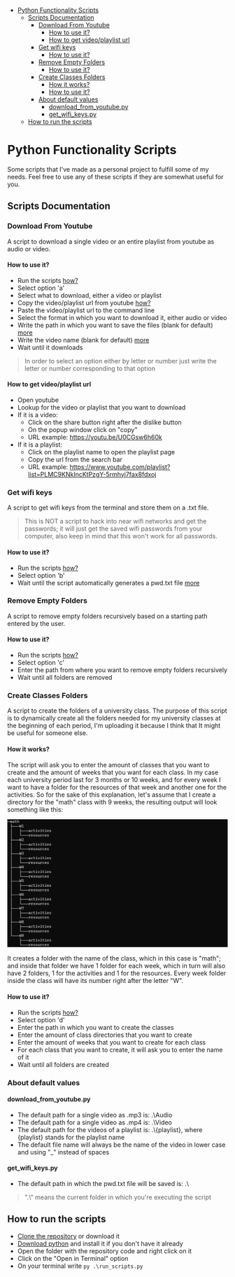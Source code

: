 - [Python Functionality Scripts](#python-functionality-scripts)
  - [Scripts Documentation](#scripts-documentation)
    - [Download From Youtube](#download-from-youtube)
      - [How to use it?](#how-to-use-it)
      - [How to get video/playlist url ](#how-to-get-videoplaylist-url-)
    - [Get wifi keys](#get-wifi-keys)
      - [How to use it?](#how-to-use-it-1)
    - [Remove Empty Folders](#remove-empty-folders)
      - [How to use it?](#how-to-use-it-2)
    - [Create Classes Folders](#create-classes-folders)
      - [How it works?](#how-it-works)
      - [How to use it?](#how-to-use-it-3)
    - [About default values](#about-default-values)
      - [download\_from\_youtube.py ](#download_from_youtubepy-)
      - [get\_wifi\_keys.py ](#get_wifi_keyspy-)
  - [How to run the scripts ](#how-to-run-the-scripts-)



# Python Functionality Scripts

Some scripts that I've made as a personal project to fulfill some of my needs. Feel free to use any of these scripts if they are somewhat useful for you.

## Scripts Documentation

### Download From Youtube

A script to download a single video or an entire playlist from youtube as audio or video.

#### How to use it?

- Run the scripts [how?](#howToRunTheScripts)
- Select option 'a'
- Select what to download, either a video or playlist
- Copy the video/playlist url from youtube [how?](#howToGetVideoPlaylistUrl)
- Paste the video/playlist url to the command line
- Select the format in which you want to download it, either audio or video 
- Write the path in which you want to save the files (blank for default) [more](#defaultsDownloadFromYoutube)
- Write the video name (blank for default) [more](#defaultsDownloadFromYoutube)
- Wait until it downloads

> In order to select an option either by letter or number just write the letter or number corresponding to that option

#### How to get video/playlist url <a id="howToGetVideoPlaylistUrl"></a>

- Open youtube
- Lookup for the video or playlist that you want to download
- If it is a video:
  - Click on the share button right after the dislike button
  - On the popup window click on "copy"
  - URL example: https://youtu.be/U0CGsw6h60k
- If it is a playlist:
  - Click on the playlist name to open the playlist page
  - Copy the url from the search bar
  - URL example: https://www.youtube.com/playlist?list=PLMC9KNkIncKtPzgY-5rmhvj7fax8fdxoj

### Get wifi keys

A script to get wifi keys from the terminal and store them on a .txt file.

> This is NOT a script to hack into near wifi networks and get the passwords; it will just get the saved wifi passwords from your computer, also keep in mind that this won't work for all passwords.

#### How to use it?

- Run the scripts [how?](#howToRunTheScripts)
- Select option 'b'
- Wait until the script automatically generates a pwd.txt file [more](#defaultsGetWifiKeys)

### Remove Empty Folders

A script to remove empty folders recursively based on a starting path entered by the user.

#### How to use it?

- Run the scripts [how?](#howToRunTheScripts)
- Select option 'c'
- Enter the path from where you want to remove empty folders recursively
- Wait until all folders are removed

### Create Classes Folders

A script to create the folders of a university class. The purpose of this script is to dynamically create all the folders needed for my university classes at the beginning of each period, I'm uploading it because I think that It might be useful for someone else.

#### How it works?

The script will ask you to enter the amount of classes that you want to create and the amount of weeks that you want for each class. In my case each university period last for 3 months or 10 weeks, and for every week I want to have a folder for the resources of that week and another one for the activities. So for the sake of this explanation, let's assume that I create a directory for the "math" class with 9 weeks, the resulting output will look something like this:

![dir-tree](./dir-tree.png)

It creates a folder with the name of the class, which in this case is "math"; and inside that folder we have 1 folder for each week, which in turn will also have 2 folders, 1 for the activities and 1 for the resources. Every week folder inside the class will have its number right after the letter "W". 

#### How to use it?

- Run the scripts [how?](#howToRunTheScripts)
- Select option 'd'
- Enter the path in which you want to create the classes
- Enter the amount of class directories that you want to create
- Enter the amount of weeks that you want to create for each class
- For each class that you want to create, it will ask you to enter the name of it
- Wait until all folders are created

### About default values

#### download_from_youtube.py <a id="defaultsDownloadFromYoutube"></a>

- The default path for a single video as .mp3 is: .\Audio
- The default path for a single video as .mp4 is: .\Video
- The default path for the videos of a playlist is: .\\{playlist}, where {playlist} stands for the playlist name
- The default file name will always be the name of the video in lower case and using "_" instead of spaces

#### get_wifi_keys.py <a id="defaultsGetWifiKeys"></a>

- The default path in which the pwd.txt file will be saved is: .\

> ".\\" means the current folder in which you're executing the script

## How to run the scripts <a id="howToRunTheScripts"></a>

- [Clone the repository](https://docs.github.com/en/repositories/creating-and-managing-repositories/cloning-a-repository) or download it
- [Download python](https://www.python.org/downloads/) and install it if you don't have it already
- Open the folder with the repository code and right click on it
- Click on the "Open in Terminal" option
- On your terminal write ```py .\run_scripts.py```